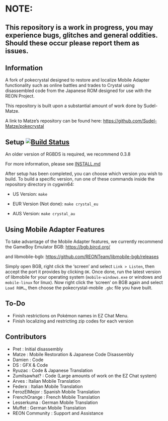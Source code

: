 # NOTE:  
## This repository is a work in progress, you may experience bugs, glitches and general oddities. Should these occur please report them as issues.


## Information 

A fork of pokecrystal designed to restore and localize Mobile Adapter functionality such as online battles and trades to Crystal using disassembled code from the Japanese ROM designed for use with the REON Project.

This repository is built upon a substantial amount of work done by Sudel-Matze.

A link to Matze’s repository can be found here:
https://github.com/Sudel-Matze/pokecrystal

## Setup [![Build Status][travis-badge]][travis]

An older version of RGBDS is required, we recommend 0.3.8

For more information, please see [INSTALL.md](INSTALL.md)

After setup has been completed, you can choose which version you wish to build.
To build a specific version, run one of these commands inside the repository directory in cygwin64:

- US Version:	`make`

- EUR Version (Not done):	`make crystal_eu` 

- AUS Version:	`make crystal_au`

## Using Mobile Adapter Features

To take advantage of the Mobile Adapter features, we currently recommend the GameBoy Emulator BGB:
https://bgb.bircd.org/

and libmobile-bgb:
https://github.com/REONTeam/libmobile-bgb/releases

Simply open BGB, right click the ‘screen’ and select `Link > Listen`, then accept the port it provides by clicking `OK`.
Once done, run the latest version of libmobile for your operating system (`mobile-windows.exe` or windows and `mobile-linux` for linux).
Now right click the ‘screen’ on BGB again and select `Load ROM…`, then choose the pokecrystal-mobile `.gbc` file you have built.

## To-Do

- Finish restrictions on Pokémon names in EZ Chat Menu.
-	Finish localizing and restricting zip codes for each version

## Contributors

- Pret           : Initial disassembly
- Matze          : Mobile Restoration & Japanese Code Disassembly
- Damien         : Code
- DS             : GFX & Code
- Ryuzac         : Code & Japanese Translation
- Zumilsawhat?   : Code (Large amounts of work on the EZ Chat system)
- Arves          : Italian Mobile Translation
- Federx         : Italian Mobile Translation
- FerozElMejor   : Spanish Mobile Translation
- FrenchOrange   : French Mobile Translation
- Lesserkuma     : German Mobile Translation
- Muffet         : German Mobile Translation
- REON Community : Support and Assistance

[travis]: https://travis-ci.org/pret/pokecrystal
[travis-badge]: https://travis-ci.org/pret/pokecrystal.svg?branch=master
